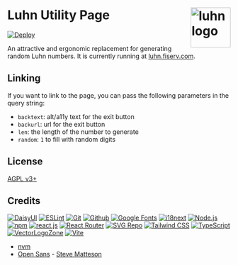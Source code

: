 # Luhn Utility Page [<img alt="luhn logo" src="https://luhn.fiserv.com/favicon.svg" height="90" align="right" />](https://luhn.fiserv.com/)

[![Deploy](https://github.com/cardpointe/luhn-page/actions/workflows/deploy.yaml/badge.svg)](https://github.com/cardpointe/luhn-page/actions/workflows/deploy.yaml)

An attractive and ergonomic replacement for generating random Luhn numbers.  It is currently running at [luhn.fiserv.com](https://luhn.fiserv.com/).

## Linking

If you want to link to the page, you can pass the following parameters in the query string:

* `backtext`: alt/a11y text for the exit button
* `backurl`: url for the exit button
* `len`: the length of the number to generate
* `random`: `1` to fill with random digits

## License

[AGPL v3+](LICENSE.txt)

## Credits

[![DaisyUI](https://www.vectorlogo.zone/logos/daisyui/daisyui-ar21.svg)](https://daisyui.com/ "HTML/CSS Framework")
[![ESLint](https://www.vectorlogo.zone/logos/eslint/eslint-ar21.svg)](https://eslint.org/ "Linting")
[![Git](https://www.vectorlogo.zone/logos/git-scm/git-scm-ar21.svg)](https://git-scm.com/ "Version control")
[![Github](https://www.vectorlogo.zone/logos/github/github-ar21.svg)](https://github.com/ "Code hosting")
[![Google Fonts](https://www.vectorlogo.zone/logos/google_fonts/google_fonts-ar21.svg)](https://fonts.google.com/ "Font hosting")
[![i18next](https://www.vectorlogo.zone/logos/i18next/i18next-ar21.svg)](https://www.i18next.com/ "i18n support")
[![Node.js](https://www.vectorlogo.zone/logos/nodejs/nodejs-ar21.svg)](https://nodejs.org/ "Application Server")
[![npm](https://www.vectorlogo.zone/logos/npmjs/npmjs-ar21.svg)](https://www.npmjs.com/ "JS Package Management")
[![react.js](https://www.vectorlogo.zone/logos/reactjs/reactjs-ar21.svg)](https://reactjs.org/ "UI Framework")
[![React Router](https://www.vectorlogo.zone/logos/reactrouter/reactrouter-ar21.svg)](https://reactrouter.com/ "React framework")
[![SVG Repo](https://www.vectorlogo.zone/logos/svgrepo/svgrepo-ar21.svg)](https://www.svgrepo.com/svg/224182/credit-card-pay "Icon")
[![Tailwind CSS](https://www.vectorlogo.zone/logos/tailwindcss/tailwindcss-ar21.svg)](https://tailwindcss.com/ "CSS framework")
[![TypeScript](https://www.vectorlogo.zone/logos/typescriptlang/typescriptlang-ar21.svg)](https://www.typescriptlang.org/ "Programming Language")
[![VectorLogoZone](https://www.vectorlogo.zone/logos/vectorlogozone/vectorlogozone-ar21.svg)](https://www.vectorlogo.zone/ "Logos")
[![Vite](https://www.vectorlogo.zone/logos/vitejsdev/vitejsdev-ar21.svg)](https://vite.dev/ "Dev server")

* [nvm](https://nvm.sh/ "Node version manager")
* [Open Sans](https://fonts.google.com/specimen/Open+Sans/about) - [Steve Matteson](https://mattesontypographics.com/)
